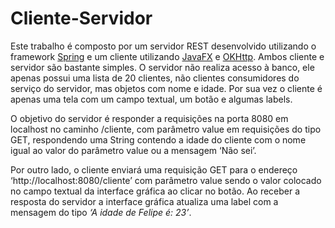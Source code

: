 # Cliente-Servidor

Este trabalho é composto por um servidor REST desenvolvido utilizando o framework [Spring](https://spring.io) e um cliente utilizando 
[JavaFX](https://wiki.openjdk.java.net/display/OpenJFX/Main) e [OKHttp](http://square.github.io/okhttp/). Ambos cliente e servidor são bastante simples. 
O servidor não realiza acesso à banco, ele apenas possui uma lista de 20 clientes, não clientes consumidores do serviço do servidor, 
mas objetos com nome e idade. Por sua vez o cliente é apenas uma tela com um campo textual, um botão e algumas labels.

O objetivo do servidor é responder a requisições na porta 8080 em localhost no caminho /cliente, com parâmetro value em requisições do tipo GET,
respondendo uma String contendo a idade do cliente com o nome igual ao valor do parâmetro value ou a mensagem ‘Não sei’.

Por outro lado, o cliente enviará uma requisição GET para o endereço ‘http://localhost:8080/cliente’ com parâmetro value sendo o valor colocado no 
campo textual da interface gráfica ao clicar no botão. Ao receber a resposta do servidor a interface gráfica atualiza uma label com a mensagem do tipo
*‘A idade de Felipe é: 23’*.
